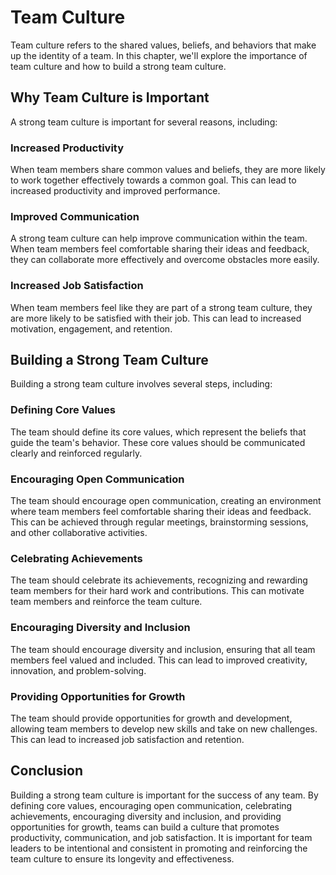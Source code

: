 Team Culture
======================================

Team culture refers to the shared values, beliefs, and behaviors that make up the identity of a team. In this chapter, we'll explore the importance of team culture and how to build a strong team culture.

## Why Team Culture is Important

A strong team culture is important for several reasons, including:

### Increased Productivity

When team members share common values and beliefs, they are more likely to work together effectively towards a common goal. This can lead to increased productivity and improved performance.

### Improved Communication

A strong team culture can help improve communication within the team. When team members feel comfortable sharing their ideas and feedback, they can collaborate more effectively and overcome obstacles more easily.

### Increased Job Satisfaction

When team members feel like they are part of a strong team culture, they are more likely to be satisfied with their job. This can lead to increased motivation, engagement, and retention.

## Building a Strong Team Culture

Building a strong team culture involves several steps, including:

### Defining Core Values

The team should define its core values, which represent the beliefs that guide the team's behavior. These core values should be communicated clearly and reinforced regularly.

### Encouraging Open Communication

The team should encourage open communication, creating an environment where team members feel comfortable sharing their ideas and feedback. This can be achieved through regular meetings, brainstorming sessions, and other collaborative activities.

### Celebrating Achievements

The team should celebrate its achievements, recognizing and rewarding team members for their hard work and contributions. This can motivate team members and reinforce the team culture.

### Encouraging Diversity and Inclusion

The team should encourage diversity and inclusion, ensuring that all team members feel valued and included. This can lead to improved creativity, innovation, and problem-solving.

### Providing Opportunities for Growth

The team should provide opportunities for growth and development, allowing team members to develop new skills and take on new challenges. This can lead to increased job satisfaction and retention.

## Conclusion

Building a strong team culture is important for the success of any team. By defining core values, encouraging open communication, celebrating achievements, encouraging diversity and inclusion, and providing opportunities for growth, teams can build a culture that promotes productivity, communication, and job satisfaction. It is important for team leaders to be intentional and consistent in promoting and reinforcing the team culture to ensure its longevity and effectiveness.
